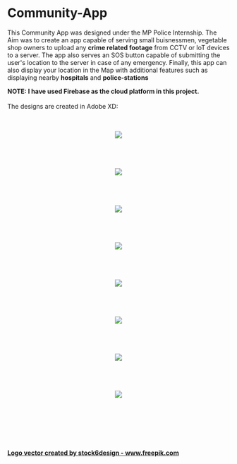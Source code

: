 # Community-App
This Community App was designed under the MP Police Internship.
The Aim was to create an app capable of serving small buisnessmen, vegetable shop owners to upload any <b>crime related footage</b> from CCTV or IoT devices to a server.
The app also serves an SOS button capable of submitting the user's location to the server in case of any emergency.
Finally, this app can also display your location in the Map with additional features such as displaying nearby <b>hospitals</b> and <b>police-stations</b>

<b>NOTE: I have used Firebase as the cloud platform in this project.</b><br><br>
The designs are created in Adobe XD: 
<br><br><br>
<p align="center">
  <img src="images_ui/Splash Screen.jpg" align="center"><br><br><br><br><br>
  <img src="images_ui/Login Screen.jpg" align="center"><br><br><br><br><br>
  <img src="images_ui/Sign Up Screen.jpg" align="center"><br><br><br><br><br>
  <img src="images_ui/Forgot Password.jpg" align="center"><br><br><br><br><br>
  <img src="images_ui/Emergency Fragment.jpg" align="center"><br><br><br><br><br>
  <img src="images_ui/Upload Fragment.jpg" align="center"><br><br><br><br><br>
  <img src="images_ui/Location Fragment.jpg" align="center"><br><br><br><br><br>
  <img src="images_ui/Map.jpg" align="center"><br><br><br><br><br>
</p>

<br><br><b><a href="https://www.freepik.com/free-photos-vectors/logo">Logo vector created by stock6design - www.freepik.com</a></b>


